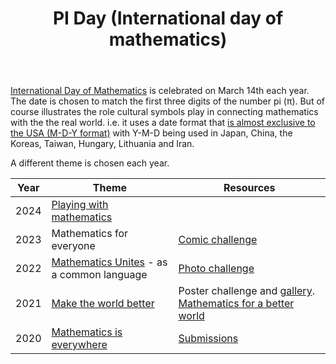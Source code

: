 ﻿---
tags: teaching-mathematics, mathematics
title: PI Day (International day of mathematics)
type: note
---
[International Day of Mathematics](https://www.idm314.org/) is celebrated on March 14th each year. The date is chosen to match the first three digits of the number pi (π). But of course illustrates the role cultural symbols play in connecting mathematics with the the real world. i.e. it uses a date format that [is almost exclusive to the USA (M-D-Y format)](https://www.trustedtranslations.com/blog/how-are-dates-written-in-different-countries) with Y-M-D being used in Japan, China, the Koreas, Taiwan, Hungary, Lithuania and Iran.

A different theme is chosen each year.

| Year | Theme | Resources |
| ---- | ----- | --------- |
| 2024 | [Playing with mathematics](https://www.idm314.org/#theme2024) |  | 
| 2023 | Mathematics for everyone | [Comic challenge](https://www.idm314.org/2023-comic-challenge-gallery) |
| 2022 | [Mathematics Unites](https://www.idm314.org/2022-idm) - as a common language | [Photo challenge](https://www.idm314.org/2022-photo-challenge) |
| 2021 | [Make the world better](https://www.idm314.org/2021-idm) | Poster challenge and [gallery](https://www.idm314.org/2021-poster-challenge-gallery). [Mathematics for a better world](https://betterworld.idm314.org/) |
| 2020 | [Mathematics is everywhere](https://www.idm314.org/2020-idm) | [Submissions](https://www.idm314.org/math-everywhere-video) |
